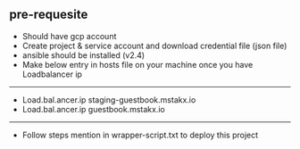 pre-requesite
------------
- Should have gcp account
- Create project & service account and download credential file (json file)
- ansible should be installed (v2.4)
- Make below entry in  hosts file on your machine once you have Loadbalancer ip
--------------------------------------
- Load.bal.ancer.ip       staging-guestbook.mstakx.io
- Load.bal.ancer.ip       guestbook.mstakx.io
--------------------------------------
- Follow steps mention in wrapper-script.txt to deploy this project 


